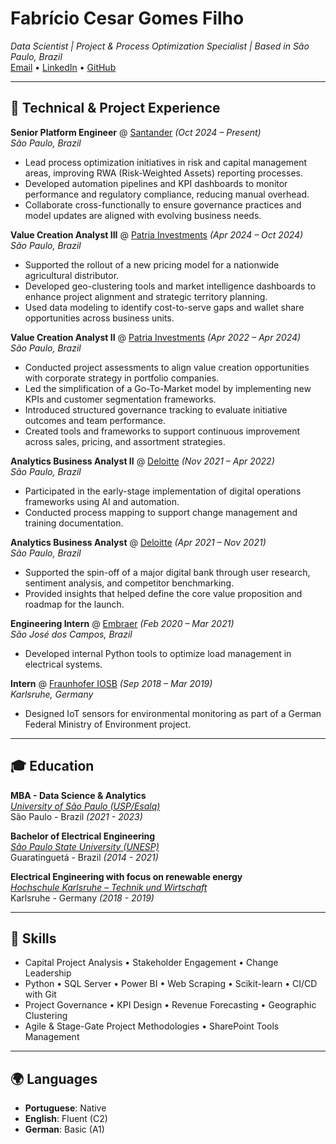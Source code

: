 # **Fabrício Cesar Gomes Filho**  
_Data Scientist | Project & Process Optimization Specialist | Based in São Paulo, Brazil_  
[Email](mailto:fabriciocgf@gmail.com) • [LinkedIn](https://www.linkedin.com/in/fabriciocgf/) • [GitHub](https://github.com/fabriciocgf/)

---

## 🧠 Technical & Project Experience

**Senior Platform Engineer** @ [Santander](https://www.santander.com.br/) _(Oct 2024 – Present)_  
_São Paulo, Brazil_  
- Lead process optimization initiatives in risk and capital management areas, improving RWA (Risk-Weighted Assets) reporting processes.  
- Developed automation pipelines and KPI dashboards to monitor performance and regulatory compliance, reducing manual overhead.  
- Collaborate cross-functionally to ensure governance practices and model updates are aligned with evolving business needs.

**Value Creation Analyst III** @ [Patria Investments](https://www.patriainvestimentos.com.br/) _(Apr 2024 – Oct 2024)_  
_São Paulo, Brazil_  
- Supported the rollout of a new pricing model for a nationwide agricultural distributor.  
- Developed geo-clustering tools and market intelligence dashboards to enhance project alignment and strategic territory planning.  
- Used data modeling to identify cost-to-serve gaps and wallet share opportunities across business units.

**Value Creation Analyst II** @ [Patria Investments](https://www.patriainvestimentos.com.br/) _(Apr 2022 – Apr 2024)_  
_São Paulo, Brazil_  
- Conducted project assessments to align value creation opportunities with corporate strategy in portfolio companies.  
- Led the simplification of a Go-To-Market model by implementing new KPIs and customer segmentation frameworks.  
- Introduced structured governance tracking to evaluate initiative outcomes and team performance.  
- Created tools and frameworks to support continuous improvement across sales, pricing, and assortment strategies.

**Analytics Business Analyst II** @ [Deloitte](https://www2.deloitte.com/br/pt.html) _(Nov 2021 – Apr 2022)_  
_São Paulo, Brazil_  
- Participated in the early-stage implementation of digital operations frameworks using AI and automation.  
- Conducted process mapping to support change management and training documentation.

**Analytics Business Analyst** @ [Deloitte](https://www2.deloitte.com/br/pt.html) _(Apr 2021 – Nov 2021)_  
_São Paulo, Brazil_  
- Supported the spin-off of a major digital bank through user research, sentiment analysis, and competitor benchmarking.  
- Provided insights that helped define the core value proposition and roadmap for the launch.

**Engineering Intern** @ [Embraer](https://embraer.com/br/pt) _(Feb 2020 – Mar 2021)_  
_São José dos Campos, Brazil_  
- Developed internal Python tools to optimize load management in electrical systems.

**Intern** @ [Fraunhofer IOSB](https://www.iosb.fraunhofer.de/en.html) _(Sep 2018 – Mar 2019)_  
_Karlsruhe, Germany_  
- Designed IoT sensors for environmental monitoring as part of a German Federal Ministry of Environment project.

---

## 🎓 Education

**MBA - Data Science & Analytics**<br>
[_University of São Paulo (USP/Esalq)_](https://mbauspesalq.com/)<br>
São Paulo - Brazil _(2021 - 2023)_<br>

**Bachelor of Electrical Engineering**<br>
[_São Paulo State University (UNESP)_](https://www2.unesp.br/)<br>
Guaratinguetá - Brazil _(2014 - 2021)_<br>

**Electrical Engineering with focus on renewable energy**<br>
[_Hochschule Karlsruhe – Technik und Wirtschaft_](https://www.h-ka.de/en/study/study-in-english/degree-programs)<br>
Karlsruhe - Germany _(2018 - 2019)_<br>

---

## 💼 Skills

- Capital Project Analysis • Stakeholder Engagement • Change Leadership  
- Python • SQL Server • Power BI • Web Scraping • Scikit-learn • CI/CD with Git  
- Project Governance • KPI Design • Revenue Forecasting • Geographic Clustering  
- Agile & Stage-Gate Project Methodologies • SharePoint Tools Management  

---

## 🌍 Languages

- **Portuguese**: Native  
- **English**: Fluent (C2)  
- **German**: Basic (A1)